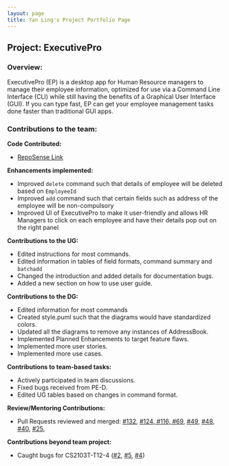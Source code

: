 ```yaml
---
layout: page
title: Yan Ling's Project Portfolio Page
---
```



## Project: ExecutivePro
### Overview:
ExecutivePro (EP) is a desktop app for Human Resource managers to manage their employee information, optimized for use via a Command Line Interface (CLI) while still having the benefits of a Graphical User Interface (GUI). If you can type fast, EP can get your employee management tasks done faster than traditional GUI apps.

### Contributions to the team:

**Code Contributed:**
* [RepoSense Link](https://nus-cs2103-ay2223s2.github.io/tp-dashboard/?search=yanlings&breakdown=true&sort=groupTitle&sortWithin=title&since=2023-02-17&timeframe=commit&mergegroup=&groupSelect=groupByRepos&checkedFileTypes=docs~functional-code~test-code~other)


**Enhancements implemented:**
* Improved `delete` command such that details of employee will be deleted based on `EmployeeId`
* Improved `add` command such that certain fields such as address of the employee will be non-compulsory
* Improved UI of ExecutivePro to make it user-friendly and allows HR Managers to click on each employee and have their details pop out on the right panel


**Contributions to the UG:**
* Edited instructions for most commands.
* Edited information in tables of field formats, command summary and `batchadd`
* Changed the introduction and added details for documentation bugs.
* Added a new section on how to use user guide.

**Contributions to the DG:**
* Edited information for most commands
* Created style.puml such that the diagrams would have standardized colors.
* Updated all the diagrams to remove any instances of AddressBook.
* Implemented Planned Enhancements to target feature flaws.
* Implemented more user stories.
* Implemented more use cases.

**Contributions to team-based tasks:**
* Actively participated in team discussions.
* Fixed bugs received from PE-D.
* Edited UG tables based on changes in command format.

**Review/Mentoring Contributions:**
* Pull Requests reviewed and merged: [#132](https://github.com/AY2223S2-CS2103T-W09-4/tp/pull/132),
[ #124](https://github.com/AY2223S2-CS2103T-W09-4/tp/pull/124),[ #116](https://github.com/AY2223S2-CS2103T-W09-4/tp/pull/116),[ #69](https://github.com/AY2223S2-CS2103T-W09-4/tp/pull/69),
[ #49](https://github.com/AY2223S2-CS2103T-W09-4/tp/pull/49), [ #48](https://github.com/AY2223S2-CS2103T-W09-4/tp/pull/48),
[ #40](https://github.com/AY2223S2-CS2103T-W09-4/tp/pull/40), [ #25](https://github.com/AY2223S2-CS2103T-W09-4/tp/pull/25),

**Contributions beyond team project:**
* Caught bugs for CS2103T-T12-4 ([#2](https://github.com/yanlings/ped/issues/2), [#5](https://github.com/yanlings/ped/issues/5), [#4](https://github.com/yanlings/ped/issues/4))
